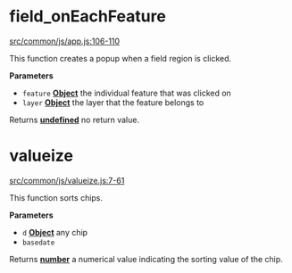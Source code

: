 # field_onEachFeature

[src/common/js/app.js:106-110](https://github.com/royhobbstn/CO_Grants/blob/0a22e0d4ac094c4c22d9c2f32484126384dcb0e8/src/common/js/app.js#L106-L110 "Source code on GitHub")

This function creates a popup when a field region is clicked.

**Parameters**

-   `feature` **[Object](https://developer.mozilla.org/en-US/docs/Web/JavaScript/Reference/Global_Objects/Object)** the individual feature that was clicked on
-   `layer` **[Object](https://developer.mozilla.org/en-US/docs/Web/JavaScript/Reference/Global_Objects/Object)** the layer that the feature belongs to

Returns **[undefined](https://developer.mozilla.org/en-US/docs/Web/JavaScript/Reference/Global_Objects/undefined)** no return value.

# valueize

[src/common/js/valueize.js:7-61](https://github.com/royhobbstn/CO_Grants/blob/0a22e0d4ac094c4c22d9c2f32484126384dcb0e8/src/common/js/valueize.js#L7-L61 "Source code on GitHub")

This function sorts chips.

**Parameters**

-   `d` **[Object](https://developer.mozilla.org/en-US/docs/Web/JavaScript/Reference/Global_Objects/Object)** any chip
-   `basedate`  

Returns **[number](https://developer.mozilla.org/en-US/docs/Web/JavaScript/Reference/Global_Objects/Number)** a numerical value indicating the sorting value of the chip.
